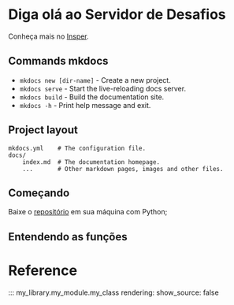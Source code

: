 # Diga olá ao Servidor de Desafios
Conheça mais no [Insper](https://www.insper.edu.br).

## Commands mkdocs

* `mkdocs new [dir-name]` - Create a new project.
* `mkdocs serve` - Start the live-reloading docs server.
* `mkdocs build` - Build the documentation site.
* `mkdocs -h` - Print help message and exit.

## Project layout

    mkdocs.yml    # The configuration file.
    docs/
        index.md  # The documentation homepage.
        ...       # Other markdown pages, images and other files.


## Começando

Baixe o [repositório](https://github.com/franciol/Servidor_de_desafios) em sua máquina com Python;

## Entendendo as funções
# Reference

::: my_library.my_module.my_class
    rendering:
      show_source: false
